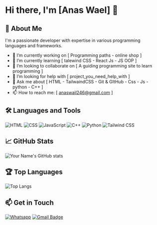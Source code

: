 # Hi there, I'm [Anas Wael] 👋

## 🚀 About Me
I'm a passionate developer with expertise in various programming languages and frameworks.

- 🔭 I’m currently working on [ Programming paths - online shop ]
- 🌱 I’m currently learning [ talewind CSS - React Js - JS OOP ]
- 👯 I’m looking to collaborate on [ A guiding programming site to learn programming ]
- 🤔 I’m looking for help with [ project_you_need_help_with ]
- 💬 Ask me about [ HTML - TailwaindCSS - Git & GItHub - Css - Js - python - C++ ]
- 📫 How to reach me: [ anaswail246@gmail.com ]

## 🛠️ Languages and Tools
![HTML](https://img.shields.io/badge/-HTML5-E34F26?style=flat-square&logo=html5&logoColor=white)
![CSS](https://img.shields.io/badge/-CSS3-1572B6?style=flat-square&logo=css3)
![JavaScript](https://img.shields.io/badge/-JavaScript-F7DF1E?style=flat-square&logo=javascript&logoColor=black)
![C++](https://img.shields.io/badge/-C++-00599C?style=flat-square&logo=cplusplus&logoColor=white)
![Python](https://img.shields.io/badge/-Python-3776AB?style=flat-square&logo=python&logoColor=white)
![Tailwind CSS](https://img.shields.io/badge/-TailwindCSS-38B2AC?style=flat-square&logo=tailwind-css&logoColor=white)

## 📈 GitHub Stats
![Your Name's GitHub stats](https://github-readme-stats.vercel.app/api?username=your_username&show_icons=true&theme=radical&count_private=true)

## 🏆 Top Languages
![Top Langs](https://github-readme-stats.vercel.app/api/top-langs/?username=your_username&layout=compact&theme=radical&langs_count=6)

## 📫 Get in Touch
[![Whatsapp](https://img.shields.io/badge/-anaswail-green?style=flat-square&logo=whatsapp&logoColor=white&link=https://wa.link/hlbzah)](https://wa.link/hlbzah)
[![Gmail Badge](https://img.shields.io/badge/-anaswail246@gmail.com-c14438?style=flat-square&logo=Gmail&logoColor=white&link=mailto:anaswail246@gmail.com)](mailto:anaswail246@gmail.com)
